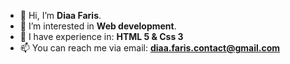- 👋 Hi, I’m **Diaa Faris**.
- 👀 I’m interested in **Web development**.
- 🌱 I have experience in: **HTML 5 & Css 3**
- 📫 You can reach me via email: **diaa.faris.contact@gmail.com**
